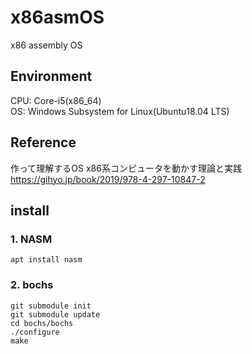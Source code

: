 # x86asmOS
x86 assembly OS

## Environment
CPU: Core-i5(x86_64)<br>
OS: Windows Subsystem for Linux(Ubuntu18.04 LTS)

## Reference
作って理解するOS x86系コンピュータを動かす理論と実践<br>
<https://gihyo.jp/book/2019/978-4-297-10847-2>

## install
### 1. NASM
```
apt install nasm
```

### 2. bochs
```
git submodule init
git submodule update
cd bochs/bochs
./configure
make
```
